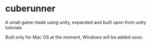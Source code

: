 # cuberunner
A small game made using unity, expanded and built upon from unity tutorials

Built only for Mac OS at the moment, Windows will be added soon.
